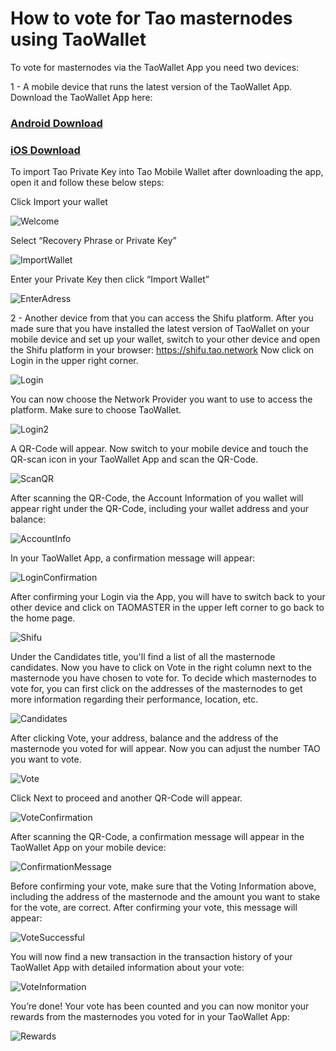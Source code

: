 # How to vote for Tao masternodes using TaoWallet

To vote for masternodes via the TaoWallet App you need two devices:

1 - A mobile device that runs the latest version of the TaoWallet App.
Download the TaoWallet App here:

### [Android Download](https://play.google.com/store/apps/details?id=com.tao.wallet)
### [iOS Download](https://itunes.apple.com/us/app/tao-wallet/id1436476145?mt=8)

To import Tao Private Key into Tao Mobile Wallet after downloading the app, open it and follow these below steps:

Click Import your wallet

![Welcome](/assets/walletwelcome.png)

Select “Recovery Phrase or Private Key”

![ImportWallet](/assets/importwallet.png)

Enter your Private Key then click “Import Wallet”

![EnterAdress](/assets/enteraddress.png)

2 - Another device from that you can access the Shifu platform.
After you made sure that you have installed the latest version of TaoWallet on your mobile device and set up your wallet, switch to your other device and open the Shifu platform in your browser: https://shifu.tao.network
Now click on Login in the upper right corner.

![Login](/assets/login.jpeg)

You can now choose the Network Provider you want to use to access the platform. Make sure to choose TaoWallet.

![Login2](/assets/login2.jpeg)

A QR-Code will appear. 
Now switch to your mobile device and touch the QR-scan icon in your TaoWallet App and scan the QR-Code.

![ScanQR](/assets/scanqr.jpeg)

After scanning the QR-Code, the Account Information of you wallet will appear right under the QR-Code, including your wallet address and your balance:

![AccountInfo](/assets/accountinfo.png)

In your TaoWallet App, a confirmation message will appear:

![LoginConfirmation](/assets/loginconfirmation.jpeg)

After confirming your Login via the App, you will have to switch back to your other device and click on TAOMASTER in the upper left corner to go back to the home page.

![Shifu](/assets/taomaster.jpeg)

Under the Candidates title, you'll find a list of all the masternode candidates. Now you have to click on Vote in the right column next to the masternode you have chosen to vote for. To decide which masternodes to vote for, you can first click on the addresses of the masternodes to get more information regarding their performance, location, etc.

![Candidates](/assets/candidates.png)

After clicking Vote, your address, balance and the address of the masternode you voted for will appear. Now you can adjust the number TAO you want to vote.

![Vote](/assets/vote.png)

Click Next to proceed and another QR-Code will appear.

![VoteConfirmation](/assets/voteconfirmation.png)

After scanning the QR-Code, a confirmation message will appear in the TaoWallet App on your mobile device:

![ConfirmationMessage](/assets/confirmationmessage.jpeg)

Before confirming your vote, make sure that the Voting Information above, including the address of the masternode and the amount you want to stake for the vote, are correct.
After confirming your vote, this message will appear:

![VoteSuccessful](/assets/votesuccessful.jpeg)

You will now find a new transaction in the transaction history of your TaoWallet App with detailed information about your vote:

![VoteInformation](/assets/voteinformation.jpeg)

You’re done! Your vote has been counted and you can now monitor your rewards from the masternodes you voted for in your TaoWallet App:

![Rewards](/assets/Rewards.png)


